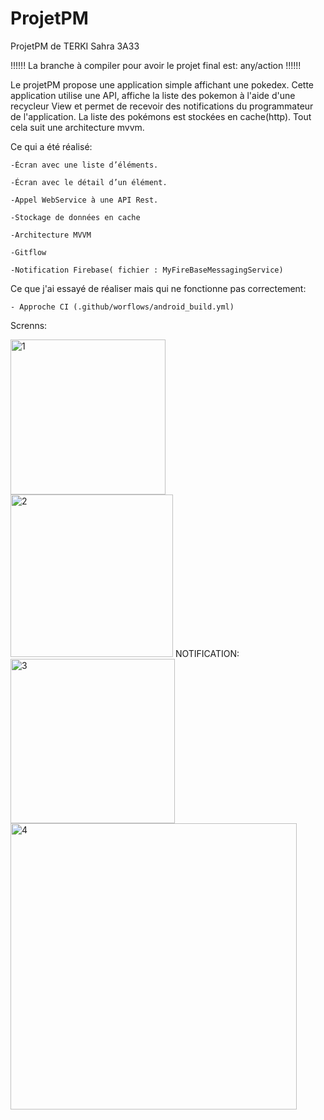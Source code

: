 
# ProjetPM

ProjetPM de TERKI Sahra 3A33

!!!!!!
La branche à compiler pour avoir le projet final est: any/action
!!!!!!

Le projetPM propose une application simple affichant une pokedex.
Cette application utilise une API, affiche la liste des pokemon à l'aide d'une recycleur View et permet de recevoir des notifications du programmateur de l'application.
La liste des pokémons est stockées en cache(http).
Tout cela suit une architecture mvvm.

Ce qui a été réalisé:

	-Écran avec une liste d’éléments. 
	
	-Écran avec le détail d’un élément.
	
	-Appel WebService à une API Rest.
	
	-Stockage de données en cache
	
	-Architecture MVVM
	
	-Gitflow
	
	-Notification Firebase( fichier : MyFireBaseMessagingService)

Ce que j'ai essayé de réaliser mais qui ne fonctionne pas correctement:

	- Approche CI (.github/worflows/android_build.yml) 
	
Screnns:



<img width="248" alt="1" src="https://user-images.githubusercontent.com/80683125/120084408-39c6ea00-c0d0-11eb-87af-98dd88b127e4.png">

<img width="260" alt="2" src="https://user-images.githubusercontent.com/80683125/120084495-f751dd00-c0d0-11eb-924d-870466069779.png">
NOTIFICATION:





<img width="263" alt="3" src="https://user-images.githubusercontent.com/80683125/120084498-fd47be00-c0d0-11eb-8077-c28e910c29af.png">
<img width="458" alt="4" src="https://user-images.githubusercontent.com/80683125/120084500-059ff900-c0d1-11eb-98a4-6c3e3eb07c47.png">











